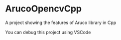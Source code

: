 # ArucoOpencvCpp
A project showing the features of Aruco library in Cpp


You can debug this project using VSCode
